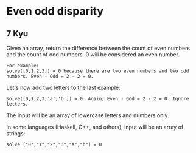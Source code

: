 # Even odd disparity
## 7 Kyu

Given an array, return the difference between the count of even numbers and the count of odd numbers. 0 will be considered an even number.
```
For example:
solve([0,1,2,3]) = 0 because there are two even numbers and two odd numbers. Even - Odd = 2 - 2 = 0.  
```
Let's now add two letters to the last example:
```
solve([0,1,2,3,'a','b']) = 0. Again, Even - Odd = 2 - 2 = 0. Ignore letters. 
```
The input will be an array of lowercase letters and numbers only.

In some languages (Haskell, C++, and others), input will be an array of strings:
```
solve ["0","1","2","3","a","b"] = 0 
```
